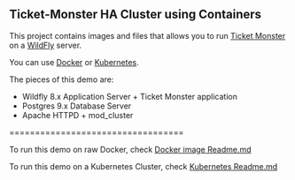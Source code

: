 Ticket-Monster HA Cluster using Containers
------------------------------------------


This project contains images and files that allows you to run [Ticket Monster](http://www.jboss.org/ticket-monster/) on a [WildFly](http://www.wildfly.org) server.

You can use [Docker](https://www.docker.com/) or [Kubernetes](http://kubernetes.io/).

The pieces of this demo are:

- Wildfly 8.x Application Server + Ticket Monster application 
- Postgres 9.x Database Server
- Apache HTTPD + mod_cluster

==================================

To run this demo on raw Docker, check [Docker image Readme.md](ticketmonster-dockerfile/Readme.md)

To run this demo on a Kubernetes Cluster, check [Kubernetes Readme.md](kubernetes/Readme.md)

